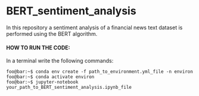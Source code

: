 # BERT_sentiment_analysis
In this repository a sentiment analysis of a financial news text dataset is performed using the BERT algorithm. 

#### HOW TO RUN THE CODE:

  In a terminal write the following commands:
  ```console
  foo@bar:~$ conda env create -f path_to_environment.yml_file -n environ
  foo@bar:~$ conda activate environ
  foo@bar:~$ jupyter-notebook your_path_to_BERT_sentiment_analysis.ipynb_file
  ```

